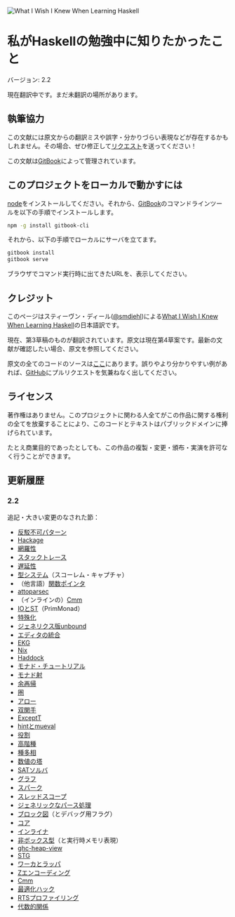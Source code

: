 <!-- markdownlint-disable MD041 -->

![What I Wish I Knew When Learning Haskell](https://raw.githubusercontent.com/sdiehl/wiwinwlh/master/img/title.png)

# 私がHaskellの勉強中に知りたかったこと

バージョン: 2.2

現在翻訳中です。まだ未翻訳の場所があります。

## 執筆協力

この文献には原文からの翻訳ミスや誤字・分かりづらい表現などが存在するかもしれません。その場合、ぜひ修正して[リクエスト](https://github.com/Kinokkory/wiwinwlh-jp/pulls)を送ってください！

この文献は[GitBook](https://www.gitbook.com/)によって管理されています。

## このプロジェクトをローカルで動かすには

[node](https://nodejs.org/en/)をインストールしてください。それから、[GitBook](https://www.gitbook.com/)のコマンドラインツールを以下の手順でインストールします。

```bash
npm -g install gitbook-cli
```

それから、以下の手順でローカルにサーバを立てます。

```bash
gitbook install
gitbook serve
```

ブラウザでコマンド実行時に出てきたURLを、表示してください。

## クレジット

このページはスティーヴン・ディール([@smdiehl](https://twitter.com/smdiehl))による[What I Wish I Knew When Learning Haskell](http://dev.stephendiehl.com/hask/)の日本語訳です。

現在、第3草稿のものが翻訳されています。原文は現在第4草案です。最新の文献が確認したい場合、原文を参照してください。

原文の全てのコードのソースは[ここ](https://github.com/sdiehl/wiwinwlh/tree/master/src)にあります。誤りやより分かりやすい例があれば、[GitHub](https://github.com/sdiehl/wiwinwlh)にプルリクエストを気兼ねなく出してください。

## ライセンス

著作権はありません。このプロジェクトに関わる人全てがこの作品に関する権利の全てを放棄することにより、このコードとテキストはパブリックドメインに捧げられています。

たとえ商業目的であったとしても、この作品の複製・変更・頒布・実演を許可なく行うことができます。

## 更新履歴

### 2.2

追記・大きい変更のなされた節：

* [反駁不可パターン](docs/laziness.md#反駁不可パターン)
* [Hackage](docs/basics.md#hackage)
* [網羅性](docs/basics.md#網羅性)
* [スタックトレース](docs/basics.md#スタックトレース)
* [遅延性](docs/laziness.md)
* [型システム](docs/quantification.md#型システム)（スコーレム・キャプチャ）
* （他言語）[関数ポインタ](docs/ffi.md#関数ポインタ)
* [attoparsec](docs/parsing.md#attoparsec)
* （インラインの）[Cmm](docs/ghc.md#cmm)
* [IOとST](docs/ghc.md#ioとst)（PrimMonad）
* [特殊化](docs/ghc.md#特殊化)
* [ジェネリクス版unbound](docs/languages.md#ジェネリクス版unbound)
* [エディタの統合](docs/basics.md#エディタの統合)
* [EKG](docs/profiling.md#ekg)
* [Nix](docs/basics.md#nix)
* [Haddock](docs/basics.md#haddock)
* [モナド・チュートリアル](docs/monads.md#モナド・チュートリアル)
* [モナド射](docs/monad-transformers.md#モナド射)
* [余再帰](docs/prelude.md#余再帰)
* [圏](docs/applicatives.md#圏)
* [アロー](docs/applicatives.md#アロー)
* [双関手](docs/applicatives.md#双関手)
* [ExceptT](docs/error-handling.md#exceptt)
* [hintとmueval](docs/interpreters.md#hintとmueval)
* [役割](docs/type-families.md#役割)
* [高階種](docs/promotion.md#高階種)
* [種多相](docs/promotion.md#種多相)
* [数値の塔](docs/mathematics.md#数値の塔)
* [SATソルバ](docs/mathematics.md#satソルバ)
* [グラフ](docs/unordered-containers.md#グラフ)
* [スパーク](docs/concurrency.md#スパーク)
* [スレッドスコープ](docs/concurrency.md#スレッドスコープ)
* [ジェネリックなパース処理](docs/parsing.md#ジェネリックなパース処理)
* [ブロック図](docs/ghc.md#ブロック図)（とデバッグ用フラグ）
* [コア](docs/ghc.md#コア)
* [インライナ](docs/ghc.md#インライナ)
* [非ボックス型](docs/ghc.md#非ボックス型)（と実行時メモリ表現）
* [ghc-heap-view](docs/ghc.md#ghc-heap-view)
* [STG](docs/ghc.md#stg)
* [ワーカとラッパ](docs/ghc.md#ワーカとラッパ)
* [Zエンコーディング](docs/ghc.md#zエンコーディング)
* [Cmm](docs/ghc.md#cmm)
* [最適化ハック](docs/ghc.md#最適化ハック)
* [RTSプロファイリング](ocs/profiling.md#rtsプロファイリング)
* [代数的関係](docs/categories.md#代数的関係)
